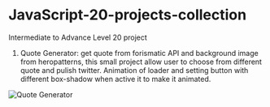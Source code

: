 # JavaScript-20-projects-collection
Intermediate to Advance Level 20 project



1. Quote Generator: get quote from forismatic API and background image from heropatterns, this small project allow user to choose from different quote and pulish twitter. Animation of loader and setting button with different box-shadow when active it to make it animated.


![Quote Generator](https://user-images.githubusercontent.com/52498280/106710794-45366700-6642-11eb-8e09-4733ad95f0a6.gif)



